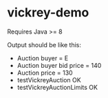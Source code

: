 # vickrey-demo
Requires Java >= 8 

Output should be like this:

* Auction buyer = E
* Auction buyer bid price = 140
* Auction price = 130
* testVickreyAuction OK
* testVickreyAuctionLimits OK
